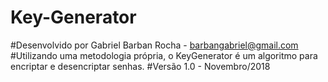 # Key-Generator 
#Desenvolvido por Gabriel Barban Rocha - barbangabriel@gmail.com
#Utilizando uma metodologia própria, o KeyGenerator é um algoritmo para encriptar e desencriptar senhas.
#Versão 1.0 - Novembro/2018
